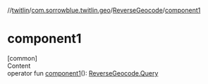 //[twitlin](../../index.md)/[com.sorrowblue.twitlin.geo](../index.md)/[ReverseGeocode](index.md)/[component1](component1.md)



# component1  
[common]  
Content  
operator fun [component1](component1.md)(): [ReverseGeocode.Query](-query/index.md)  



